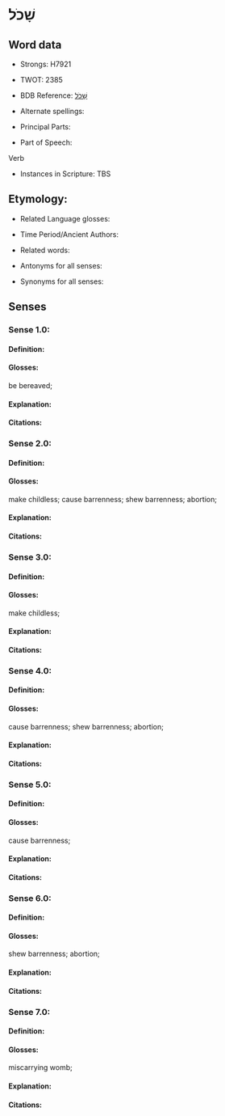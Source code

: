 # שָׁכֹל

<!-- Status: S2="NeedsEdits" -->
<!-- Lexica used for edits:   -->

## Word data

* Strongs: H7921

* TWOT: 2385

* BDB Reference: [שָׁכֹל](rc://en/bdb/dict/v.dc.aa)

* Alternate spellings:

* Principal Parts:

* Part of Speech:

Verb

* Instances in Scripture: TBS

## Etymology:

* Related Language glosses:

* Time Period/Ancient Authors:

* Related words:

* Antonyms for all senses:

* Synonyms for all senses:

## Senses

### Sense 1.0:

#### Definition:

#### Glosses:

be bereaved; 

#### Explanation:

#### Citations:



### Sense 2.0:

#### Definition:

#### Glosses:

make childless; cause barrenness; shew barrenness; abortion; 

#### Explanation:

#### Citations:



### Sense 3.0:

#### Definition:

#### Glosses:

make childless; 

#### Explanation:

#### Citations:



### Sense 4.0:

#### Definition:

#### Glosses:

cause barrenness; shew barrenness; abortion; 

#### Explanation:

#### Citations:



### Sense 5.0:

#### Definition:

#### Glosses:

cause barrenness; 

#### Explanation:

#### Citations:



### Sense 6.0:

#### Definition:

#### Glosses:

shew barrenness; abortion; 

#### Explanation:

#### Citations:



### Sense 7.0:

#### Definition:

#### Glosses:

miscarrying womb; 

#### Explanation:

#### Citations:



